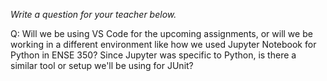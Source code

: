 _Write a question for your teacher below._

Q: Will we be using VS Code for the upcoming assignments, or will we be working in a different environment like how we used Jupyter Notebook for Python in ENSE 350? Since Jupyter was specific to Python, is there a similar tool or setup we'll be using for JUnit?
